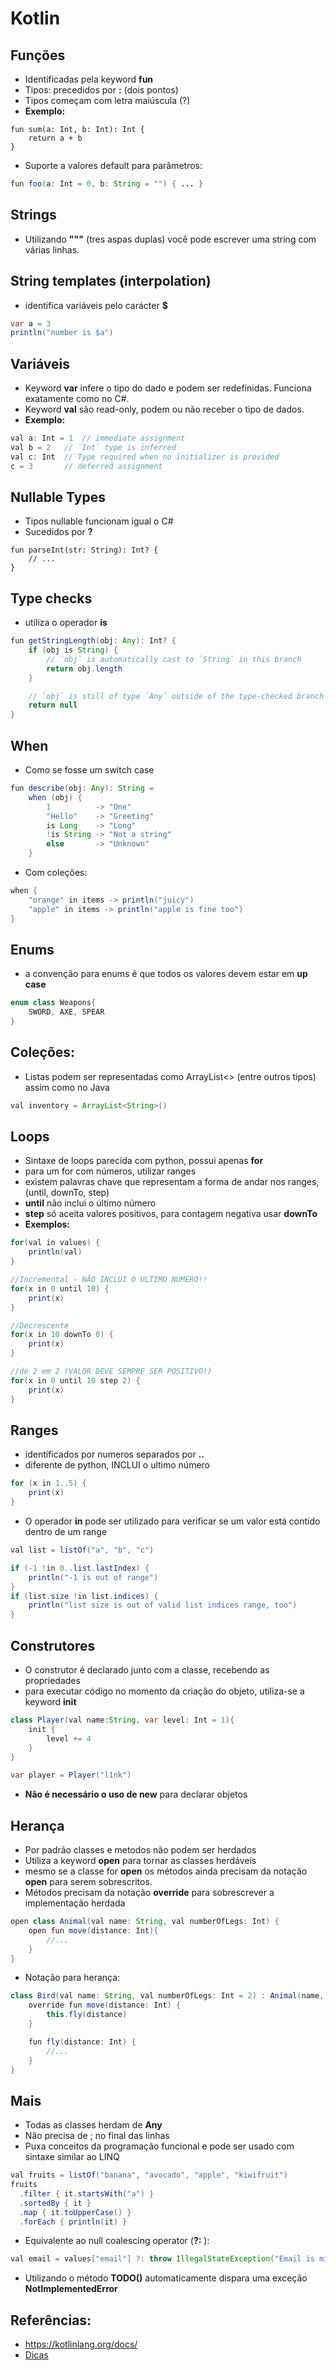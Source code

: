 # Kotlin

## Funções
- Identificadas pela keyword **fun**
- Tipos: precedidos por **:** (dois pontos)
- Tipos começam com letra maiúscula (?)
-  **Exemplo:**
```
fun sum(a: Int, b: Int): Int {
    return a + b
}
``` 
- Suporte a valores default para parâmetros:
```java
fun foo(a: Int = 0, b: String = "") { ... }
```

## Strings
- Utilizando **"""** (tres aspas duplas) você pode escrever uma string com várias linhas.

## String templates (interpolation)
- identifica variáveis pelo carácter **$**
```java
var a = 3
println("number is $a")
```

## Variáveis
- Keyword **var** infere o tipo do dado e podem ser redefinidas. Funciona exatamente como no C#.
- Keyword **val** são read-only, podem ou não receber o tipo de dados.
- **Exemplo:**
```java
val a: Int = 1  // immediate assignment
val b = 2   // `Int` type is inferred
val c: Int  // Type required when no initializer is provided
c = 3       // deferred assignment
```

## Nullable Types
- Tipos nullable funcionam igual o C#
- Sucedidos por **?**
```
fun parseInt(str: String): Int? {
    // ...
}
```

## Type checks
- utiliza o operador **is**
```java
fun getStringLength(obj: Any): Int? {
    if (obj is String) {
        // `obj` is automatically cast to `String` in this branch
        return obj.length
    }

    // `obj` is still of type `Any` outside of the type-checked branch
    return null
}
```

## When
- Como se fosse um switch case
```java
fun describe(obj: Any): String =
    when (obj) {
        1          -> "One"
        "Hello"    -> "Greeting"
        is Long    -> "Long"
        !is String -> "Not a string"
        else       -> "Unknown"
    }
```
- Com coleções:
```java
when {
    "orange" in items -> println("juicy")
    "apple" in items -> println("apple is fine too")
}
```
## Enums
- a convenção para enums é que todos os valores devem estar em **up case**
```java
enum class Weapons{
    SWORD, AXE, SPEAR
}
```

## Coleções:
- Listas podem ser representadas como ArrayList<> (entre outros tipos) assim como no Java
```java
val inventory = ArrayList<String>()
```

## Loops
- Sintaxe de loops parecida com python, possui apenas **for**
- para um for com números, utilizar ranges
- existem palavras chave que representam a forma de andar nos ranges, (until, downTo, step)
- **until** não inclui o último número
- **step** só aceita valores positivos, para contagem negativa usar **downTo**
- **Exemplos:**
```java
for(val in values) {
    println(val)
}

//Incremental - NÃO INCLUI O ULTIMO NUMERO!!
for(x in 0 until 10) {
    print(x)
}

//Decrescente
for(x in 10 downTo 0) {
    print(x)
}

//de 2 em 2 (VALOR DEVE SEMPRE SER POSITIVO!)
for(x in 0 until 10 step 2) {
    print(x)
}
```

## Ranges
- identificados por numeros separados por **..**
- diferente de python, INCLUI o ultimo número
```java
for (x in 1..5) {
    print(x)
}
```
- O operador **in** pode ser utilizado para verificar se um valor está contido dentro de um range
```java
val list = listOf("a", "b", "c")

if (-1 !in 0..list.lastIndex) {
    println("-1 is out of range")
}
if (list.size !in list.indices) {
    println("list size is out of valid list indices range, too")
}
```

## Construtores
- O construtor é declarado junto com a classe, recebendo as propriedades
- para executar código no momento da criação do objeto, utiliza-se a keyword **init**
```java
class Player(val name:String, var level: Int = 1){
    init {
        level += 4
    }
}

var player = Player("l1nk")
```
- **Não é necessário o uso de new** para declarar objetos

## Herança
- Por padrão classes e metodos não podem ser herdados
- Utiliza a keyword **open** para tornar as classes herdáveis
- mesmo se a classe for **open** os métodos ainda precisam da notação **open** para serem sobrescritos.
- Métodos precisam da notação **override** para sobrescrever a implementação herdada
```java
open class Animal(val name: String, val numberOfLegs: Int) {
    open fun move(distance: Int){
        //...
    }
}
```
- Notação para herança:
```java
class Bird(val name: String, val numberOfLegs: Int = 2) : Animal(name, numberOfLegs) {
    override fun move(distance: Int) {
        this.fly(distance)
    }

    fun fly(distance: Int) {
        //...
    }
}
```

## Mais
- Todas as classes herdam de **Any**
- Não precisa de ; no final das linhas
- Puxa conceitos da programação funcional e pode ser usado com sintaxe similar ao LINQ
```java
val fruits = listOf("banana", "avocado", "apple", "kiwifruit")
fruits
  .filter { it.startsWith("a") }
  .sortedBy { it }
  .map { it.toUpperCase() }
  .forEach { println(it) }
```
- Equivalente ao null coalescing operator (**?:** ):
```java
val email = values["email"] ?: throw IllegalStateException("Email is missing!")
```
- Utilizando o método **TODO()** automaticamente dispara uma exceção **NotImplementedError**

## Referências:
- https://kotlinlang.org/docs/
- [Dicas](https://kotlinlang.org/docs/reference/idioms.html)